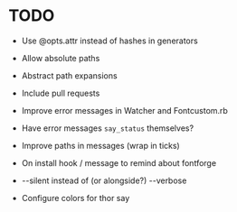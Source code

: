 # TODO

* Use @opts.attr instead of hashes in generators

* Allow absolute paths
* Abstract path expansions
* Include pull requests

* Improve error messages in Watcher and Fontcustom.rb
* Have error messages `say_status` themselves?
* Improve paths in messages (wrap in ticks)
* On install hook / message to remind about fontforge
* --silent instead of (or alongside?) --verbose
* Configure colors for thor say
